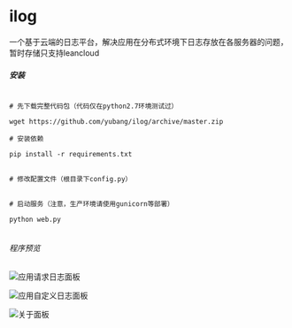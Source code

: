 # ilog

一个基于云端的日志平台，解决应用在分布式环境下日志存放在各服务器的问题，暂时存储只支持leancloud


##### 安装

```

# 先下载完整代码包（代码仅在python2.7环境测试过）

wget https://github.com/yubang/ilog/archive/master.zip

# 安装依赖

pip install -r requirements.txt


# 修改配置文件（根目录下config.py）


# 启动服务（注意，生产环境请使用gunicorn等部署）

python web.py


```


###### 程序预览


![应用请求日志面板](https://github.com/yubang/ilog/raw/master/doc/pic/1.png)

![应用自定义日志面板](https://github.com/yubang/ilog/raw/master/doc/pic/2.png)

![关于面板](https://github.com/yubang/ilog/raw/master/doc/pic/3.png)

